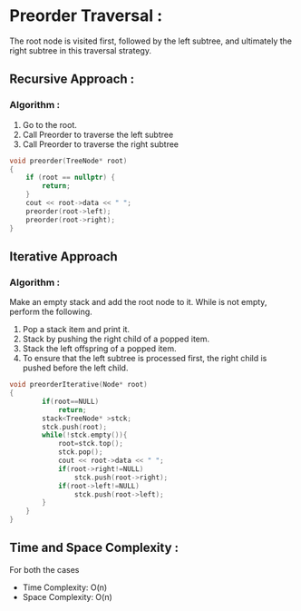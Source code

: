 # Preorder Traversal :
The root node is visited first, followed by the left subtree, and ultimately the right subtree in this traversal strategy.

## Recursive Approach :
### Algorithm :
1. Go to the root.
2. Call Preorder to traverse the left subtree
3. Call Preorder to traverse the right subtree

```cpp
void preorder(TreeNode* root)
{
    if (root == nullptr) {
        return;
    }
    cout << root->data << " ";
    preorder(root->left);
    preorder(root->right);
}
```

## Iterative Approach
### Algorithm :
Make an empty stack and add the root node to it.
While is not empty, perform the following.
1. Pop a stack item and print it.
2. Stack by pushing the right child of a popped item.
3. Stack the left offspring of a popped item.
4. To ensure that the left subtree is processed first, the right child is pushed before the left child.

```cpp
void preorderIterative(Node* root)
{
        if(root==NULL) 
            return;
        stack<TreeNode* >stck;
        stck.push(root);
        while(!stck.empty()){
            root=stck.top();
            stck.pop();
            cout << root->data << " ";
            if(root->right!=NULL)
                stck.push(root->right);
            if(root->left!=NULL)
                stck.push(root->left);
        }
    }
}
```
## Time and Space Complexity :

For both the cases
* Time Complexity: O(n)  
* Space Complexity: O(n)
